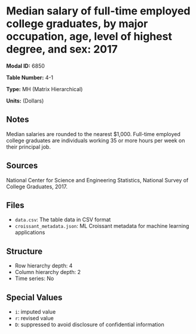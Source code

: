 # Median salary of full-time employed college graduates, by major occupation, age, level of highest degree, and sex: 2017

**Modal ID:** 6850

**Table Number:** 4-1

**Type:** MH (Matrix Hierarchical)

**Units:** (Dollars)

## Notes

Median salaries are rounded to the nearest $1,000. Full-time employed college graduates are individuals working 35 or more hours per week on their principal job.

## Sources

National Center for Science and Engineering Statistics, National Survey of College Graduates, 2017.

## Files

- `data.csv`: The table data in CSV format
- `croissant_metadata.json`: ML Croissant metadata for machine learning applications

## Structure

- Row hierarchy depth: 4
- Column hierarchy depth: 2
- Time series: No

## Special Values

- `i`: imputed value
- `r`: revised value
- `D`: suppressed to avoid disclosure of confidential information
